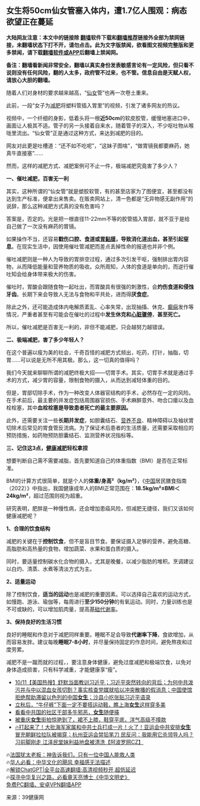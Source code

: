  <!-- 面包屑导航 --> <h2>女生将50cm仙女管塞入体内，遭1.7亿人围观：病态欲望正在蔓延</h2> <p class="notice"><b>大陆网友注意：本文中的链接除 <a href="https://github.com/bannedbook/fanqiang" >翻墙</a>软件下载和<a href="https://github.com/killgcd/justmysocks/blob/master/README.md">翻墙推荐</a>链接外全部为禁网链接，未翻墙状态下打不开，请勿点击。此为文字版禁闻，欲看图文视频完整版和更多禁闻，请下载<a href="https://github.com/bannedbook/fanqiang">翻墙软件或APP</a>后翻墙上禁闻网。</p><p>备注：翻墙看新闻非常安全，翻墙以真实身份发表敏感言论有一定风险，但只看不说则没有任何风险，翻的人太多，政府管不过来，也不管。信息自由是天赋人权，请放心大胆的翻墙。</b></p>  <div class="entry"> <p>随着人们对身材的要求越来越高，“<a href="https://www.bannedbook.org/bnews/tag/%e4%bb%99%e5%a5%b3/" class="st_tag internal_tag" rel="tag" title="标签 仙女 下的日志">仙女</a>管”也再一次卷土重来。</p> <p>此前，一段“女子为<a href="https://www.bannedbook.org/bnews/tag/%e5%87%8f%e8%82%a5/" class="st_tag internal_tag" rel="tag" title="标签 减肥 下的日志">减肥</a>将塑料管插入胃里”的视频，引发了诸多网友的热议。</p> <p>视频中，一个纤细的身影，低着头将一根<strong>近50cm</strong>的软皮胶管，缓慢地塞进口中，画面让人极其不适。管子的另一头接着自来水，随着管子的深入，不少呕吐物从喉咙里流出。“仙女管”正是通过这种方式，来达到减肥的目的。</p> <p>网友对此更是吐槽道：“还不如不吃呢”，“这妹子图啥”，“做胃镜我都要麻药，她真牛直接塞”&#8230;&#8230;</p> <p>然而，这样的减肥方式、减肥案例可不止一件，极端减肥究竟害了多少人？</p> <p><strong>一、催吐减肥，百害无一利</strong></p> <p>其实，这种所谓的“仙女管”就是塑胶软管，有的甚至店家为了图便宜，甚至都没有达到生产标准，便拿出来售卖。在贩卖网站上，清一色都是“无异物感无副作用”的说辞，那么这种减肥方式真的没有危害吗？</p> <p>答案是，否定的。光是把一根直径11-22mm不等的胶管插入胃部，就不亚于是给自己做了一次没有麻药的胃镜。</p> <p>如果操作不当，还容易<strong>戳伤口腔、食道或<a href="https://www.bannedbook.org/bnews/tag/%E8%83%83%E9%BB%8F%E8%86%9C/" class="st_tag internal_tag" rel="tag" title="标签 胃黏膜 下的日志">胃黏膜</a>，导致消化道出血，甚至引起窒息</strong>。在现实生活中，因使用催吐管减肥而差点丢掉性命的报道也并非个例。</p> <p>催吐减肥则是一种人为导致的胃排空过程，通过多次引发干呕，强制排出胃内容物，从而降低能量和营养物质的吸收。众所周知，人体的食道是单向的，而逆行催吐知会给身体带来极大的伤害。</p> <p>催吐时，胃酸会跟随食物一起吐出，而胃酸具有很强的刺激性，会<strong>灼伤食道和侵蚀牙齿</strong>。长期下来会导致人无法与食物和平共处，进而得<strong>厌食症</strong>。</p> <p>除此之外，还可能造成体内电解质紊乱、心率失常，出现抽搐、休克、<a href="https://www.bannedbook.org/bnews/tag/%E7%99%AB%E7%97%AB/" class="st_tag internal_tag" rel="tag" title="标签 癫痫 下的日志">癫痫</a>发作等情况，严重者甚至有可能会在催吐的过程中<strong>发生休克和<a href="https://www.bannedbook.org/bnews/tag/%E5%BF%83%E8%84%8F%E9%AA%A4%E5%81%9C/" class="st_tag internal_tag" rel="tag" title="标签 心脏骤停 下的日志">心脏骤停</a></strong>，<strong>甚至死亡。</strong></p> <p>所以，催吐减肥是百害无一利的，非但不能减肥，只会越努力越错误。</p> <p><strong>二、极端减肥，害了多少年轻人？</strong></p> <p>在这个普遍以瘦为美的社会，千奇百怪的减肥方式频出，吃药，打针，抽脂，切胃……可以说是无所不用其极。那么，这一切真的值得吗？</p> <p>我们今天就来聊聊所谓的减肥终极大招——切胃手术。其实，切胃手术就是通过手术的方式，减少胃的容量，限制食物的摄入，从而达到减轻体重的目的。</p>  <p>但是，胃部切除手术，作为一种改变人体器官结构的手术，必然存在一定的风险。在手术前后，最主要的并发症包括周围器官损伤、手术麻醉意外、吻合口瘘以及血栓栓塞，其中<strong>血栓栓塞是导致患者死亡的最主要原因。</strong></p> <p>此外，还需要关注一些<strong>长期并发症</strong>，如胆囊结石、<a href="https://www.bannedbook.org/bnews/tag/%E8%90%A5%E5%85%BB%E4%B8%8D%E8%89%AF/" class="st_tag internal_tag" rel="tag" title="标签 营养不良 下的日志">营养不良</a>、精神障碍以及袖状胃切除术后常见的胃食管反流病。为了保证术后患者的生活质量，还需要采取相应的预防措施，如药物预防胆囊结石、监测营养状况指标等。</p> <p><strong>三、记住这3点，<a href="https://www.bannedbook.org/bnews/tag/%E5%81%A5%E5%BA%B7%E5%87%8F%E8%82%A5/" class="st_tag internal_tag" rel="tag" title="标签 健康减肥 下的日志">健康减肥</a>轻松拿捏</strong></p> <p>想要判断自己需不需要减脂，首先要知道自己的体重指数（BMI）是否在正常标准。</p> <p>BMI的计算方式很简单，就是个人的<strong>体重/身高²（kg/m²）</strong>，《<span class='wp_keywordlink_affiliate'><a href="https://www.bannedbook.org/" title="中国" target="_blank">中国</a></span>居民膳食指南（2022）》中指出，我国健康成年人的BMI正常范围在：<strong>18.5kg/m²≤BMI＜24kg/m²</strong>，超过范围则视为超重。</p> <p>研究表明，肥胖是一种慢性病，还会增加患癌风险，但减肥无捷径，我们又该如何健康减肥呢？</p> <p><strong>1、合理的饮食结构</strong></p> <p>减肥的关键在于<strong>控制饮食</strong>，但不是盲目节食。要保证摄入足够的营养，避免高糖、高脂肪和高热量的食物，增加蔬菜、水果和蛋白质的摄入。</p>  <p>同时，要适量控制碳水化合物的摄入，尤其是晚餐，以减少脂肪的堆积。烹调建议以白灼、清蒸、水煮等清淡方式为主。</p> <p><strong>2、适量运动</strong></p> <p>除了控制饮食，<strong>适当的运动</strong>也是减肥的重要因素。可以选择自己喜欢的运动方式，如慢跑、游泳、瑜伽等，每周进行<strong>至少150分钟</strong>的有氧运动。同时，力量训练也是不可或缺的，可以增加肌肉量，提高<a href="https://www.bannedbook.org/bnews/tag/%E5%9F%BA%E7%A1%80%E4%BB%A3%E8%B0%A2%E7%8E%87/" class="st_tag internal_tag" rel="tag" title="标签 基础代谢率 下的日志">基础代谢率</a>。</p> <p><strong>3、保持良好的生活习惯</strong></p> <p>良好的睡眠和作息对于减肥同样重要。睡眠不足会导致<strong>代谢率下降</strong>，食欲增加，从而容易发胖。建议每晚<strong>睡眠7-8小时</strong>，并尽量保持固定的作息时间，避免熬夜和过度劳累。</p> <p>减肥不是一蹴而就的过程，，要注意身体健康，避免过度减肥和极端饮食，以免对身体造成损害，只有科学减重，才能健康享“瘦”。</p> <!--<div id="taboola-mid-1"></div>--><ul class='op-related-articles' title='相关阅读'> <li><a href='https://www.bannedbook.org/bnews/bannedvideo/20231012/1945928.html' target='_blank'>10/11【美国热搜】舒默当面教训习近平；习近平突然转向的背后；为何中共泼污并与中以混血女孩切割？事实核查党媒就哈以冲突散播的假消息；中国使馆拒绝帮助滞留以色列的中国<b>女生</b>；沙县小吃张贴习近平语录</a></li> <li><a href='https://www.bannedbook.org/bnews/lifebaike/20231009/1944312.html' target='_blank'>立秋后，“牛仔裤”下面一定不要搭运动鞋，瞧上海<b>女生</b>这样穿多美</a></li> <li><a href='https://www.bannedbook.org/bnews/cnnews/20230928/1939758.html' target='_blank'>看看中共国的社区干部多牛邪恶，<b>女生</b>随便揍</a></li> <li><a href='https://www.bannedbook.org/bnews/lifebaike/20230926/1938704.html' target='_blank'>被重庆<b>女生</b>街拍惊艳到了，裙不上膝，鞋穿平底，洋气高级不撞款</a></li> <li><a href='https://www.bannedbook.org/bnews/bannedvideo/20230924/1938100.html' target='_blank'>🔥打起来了！大批海军家属和中共士兵打成一片！火了！亚运会中共安排<b>女生</b>冒充朝鲜拉拉队被揭穿；杭州亚运会禁铅笔刀 民反问：我能用它杀领导人吗？习前脚刚走 江泽民堂妹利益地盘被清洗【阿波罗网CZ】</a></li> </ul> <p class="texttj"> 🔥<a href="https://www.bannedbook.org/bnews/ssgc/20230219/1850782.html" target="_blank">法国犹太老板：神告诉我们，只有一位中国人能救人类</a><br/> 🔥<a href="https://www.bannedbook.org/bnews/comments/20220220/1694796.html" target="_blank">华人必看：中华文化的飓风 幸福感无法描述</a><br/> 🔥<a href="https://github.com/bannedbook/fanqiang/wiki/V2ray%E6%9C%BA%E5%9C%BA" target="_blank">解锁ChatGPT|全平台高速翻墙:高清视频秒开,超低延迟</a><br/> 🔥<a href="https://www.bannedbook.org/bnews/comments/20220808/1768773.html" target="_blank">探寻中华复兴之路，必看章天亮博士《中华文明史》</a><br/> <a href="https://github.com/bannedbook/fanqiang/wiki/%E7%A6%81%E9%97%BB%E7%BD%91%E5%AE%89%E5%8D%93%E7%BF%BB%E5%A2%99%E6%96%B0%E9%97%BBAPP" target="_blank">免费PC翻墙、安卓VPN翻墙APP</a><br/> </p><p class="src-info">来源：39健康网 </p> <a name='sharetosocial'></a> <div style="margin-bottom:5px;padding-bottom:5px;clear:both"> <div id="archive-pix-1" class="banner-ads"> <!-- AuctionX Display platform tag START --> <div id="27602x728x90x621x_ADSLOT1" clicktrack="%%CLICK_URL_ESC%%"></div>  <!-- AuctionX Display platform tag END --> </div> <div id="archive-pix-2" class="banner-ads"> <!-- AuctionX Display platform tag START --> <div id="27556x300x250x621x_ADSLOT1" clicktrack="%%CLICK_URL_ESC%%" style="margin:0 auto;text-align:center"></div>  <!-- AuctionX Display platform tag END --> </div> </div>  <div id="archive-pix-1" class="banner-ads"> <!-- AuctionX Display platform tag START --> <div id="27603x728x90x621x_ADSLOT1" clicktrack="%%CLICK_URL_ESC%%"></div>  <!-- AuctionX Display platform tag END --> </div> </div><!--END ENTRY--> 